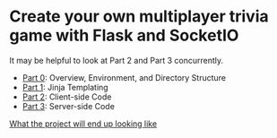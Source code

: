 # Create your own multiplayer trivia game with Flask and SocketIO

It may be helpful to look at Part 2 and Part 3 concurrently.

- [Part 0](part-0.md): Overview, Environment, and Directory Structure
- [Part 1](part-1.md): Jinja Templating
- [Part 2](part-2.md): Client-side Code
- [Part 3](part-3.md): Server-side Code

[What the project will end up looking like](https://github.com/nathanielbd/whodaman)